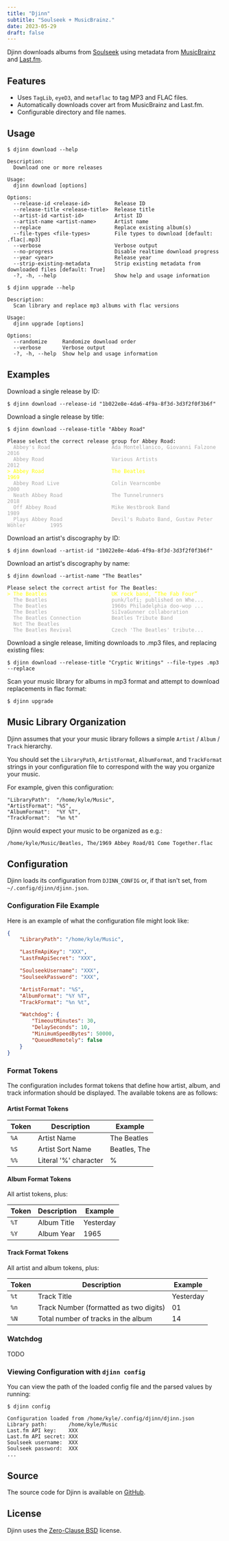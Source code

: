 ```yaml
---
title: "Djinn"
subtitle: "Soulseek + MusicBrainz."
date: 2023-05-29
draft: false
---
```


Djinn downloads albums from [Soulseek](https://www.slsknet.org/) using metadata from [MusicBrainz](https://musicbrainz.org/) and [Last.fm](https://www.last.fm/).

## Features

* Uses `TagLib`, `eyeD3`, and `metaflac` to tag MP3 and FLAC files.
* Automatically downloads cover art from MusicBrainz and Last.fm.
* Configurable directory and file names.

## Usage

```shell
$ djinn download --help

Description:
  Download one or more releases

Usage:
  djinn download [options]

Options:
  --release-id <release-id>        Release ID
  --release-title <release-title>  Release title
  --artist-id <artist-id>          Artist ID
  --artist-name <artist-name>      Artist name
  --replace                        Replace existing album(s)
  --file-types <file-types>        File types to download [default: .flac|.mp3]
  --verbose                        Verbose output
  --no-progress                    Disable realtime download progress
  --year <year>                    Release year
  --strip-existing-metadata        Strip existing metadata from downloaded files [default: True]
  -?, -h, --help                   Show help and usage information
```

```
$ djinn upgrade --help

Description:
  Scan library and replace mp3 albums with flac versions

Usage:
  djinn upgrade [options]

Options:
  --randomize     Randomize download order
  --verbose       Verbose output
  -?, -h, --help  Show help and usage information
```

## Examples

Download a single release by ID:

```shell
$ djinn download --release-id "1b022e8e-4da6-4f9a-8f3d-3d3f2f0f3b6f"
```

Download a single release by title:

<pre><code>$ djinn download --release-title "Abbey Road"

Please select the correct release group for Abbey Road:
<span style="color: #aaa">  Abbey's Road                    Ada Montellanico, Giovanni Falzone              2016
  Abbey Road                      Various Artists                                 2012</span>
<span style="color: yellow">&gt; Abbey Road                      The Beatles                                     1969</span>
<span style="color: #aaa">  Abbey Road Live                 Colin Vearncombe                                2000
  Neath Abbey Road                The Tunnelrunners                               2018
  Off Abbey Road                  Mike Westbrook Band                             1989
  Plays Abbey Road                Devil's Rubato Band, Gustav Peter Wöhler        1995</span></code></pre>

Download an artist's discography by ID:

```shell
$ djinn download --artist-id "1b022e8e-4da6-4f9a-8f3d-3d3f2f0f3b6f"
```

Download an artist's discography by name:

<pre><code>$ djinn download --artist-name "The Beatles"

Please select the correct artist for The Beatles:
<span style="color: yellow">&gt; The Beatles                     UK rock band, “The Fab Four”</span>
<span style="color: #aaa">  The Beatles                     punk/lofi; published on Whe...
  The Beatles                     1960s Philadelphia doo-wop ...
  The Beatles                     SiIvaGunner collaboration     
  The Beatles Connection          Beatles Tribute Band          
  Not The Beatles                 
  The Beatles Revival             Czech 'The Beatles' tribute...</span></code></pre>

Download a single release, limiting downloads to .mp3 files, and replacing existing files:

```shell
$ djinn download --release-title "Cryptic Writings" --file-types .mp3 --replace
```

Scan your music library for albums in mp3 format and attempt to download replacements in flac format:

```shell
$ djinn upgrade
```

## Music Library Organization

Djinn assumes that your your music library follows a simple `Artist` / `Album` / `Track` hierarchy.

You should set the `LibraryPath`, `ArtistFormat`, `AlbumFormat`, and `TrackFormat` strings in your configuration file to correspond with the way you organize your music.

For example, given this configuration:

```
"LibraryPath":  "/home/kyle/Music",
"ArtistFormat": "%S",
"AlbumFormat":  "%Y %T",
"TrackFormat":  "%n %t"
```

Djinn would expect your music to be organized as e.g.:

`/home/kyle/Music/Beatles, The/1969 Abbey Road/01 Come Together.flac`

## Configuration

Djinn loads its configuration from `DJINN_CONFIG` or, if that isn't set, from `~/.config/djinn/djinn.json`.

### Configuration File Example

Here is an example of what the configuration file might look like:

```json
{
    "LibraryPath": "/home/kyle/Music",

    "LastFmApiKey": "XXX",
    "LastFmApiSecret": "XXX",

    "SoulseekUsername": "XXX",
    "SoulseekPassword": "XXX",

    "ArtistFormat": "%S",
    "AlbumFormat": "%Y %T",
    "TrackFormat": "%n %t",

    "Watchdog": {
        "TimeoutMinutes": 30,
        "DelaySeconds": 10,
        "MinimumSpeedBytes": 50000,
        "QueuedRemotely": false
    }
}
```

### Format Tokens

The configuration includes format tokens that define how artist, album, and track information should be displayed. The available tokens are as follows:

#### Artist Format Tokens

| Token | Description           | Example      |
| ----- | --------------------- | ------------ |
| `%A`  | Artist Name           | The Beatles  |
| `%S`  | Artist Sort Name      | Beatles, The |
| `%%`  | Literal '%' character | %            |

#### Album Format Tokens

All artist tokens, plus:

| Token | Description | Example   |
| ----- | ----------- | --------- |
| `%T`  | Album Title | Yesterday |
| `%Y`  | Album Year  | 1965      |

#### Track Format Tokens

All artist and album tokens, plus:

| Token | Description                            | Example   |
| ----- | -------------------------------------- | --------- |
| `%t`  | Track Title                            | Yesterday |
| `%n`  | Track Number (formatted as two digits) | 01        |
| `%N`  | Total number of tracks in the album    | 14        |

### Watchdog

TODO

### Viewing Configuration with `djinn config`

You can view the path of the loaded config file and the parsed values by running:

```shell
$ djinn config

Configuration loaded from /home/kyle/.config/djinn/djinn.json
Library path:       /home/kyle/Music
Last.fm API key:    XXX
Last.fm API secret: XXX
Soulseek username:  XXX
Soulseek password:  XXX
...
```

## Source

The source code for Djinn is available on [GitHub](https://github.com/kkestell/djinn).

## License

Djinn uses the [Zero-Clause BSD](https://opensource.org/license/0bsd/) license.
